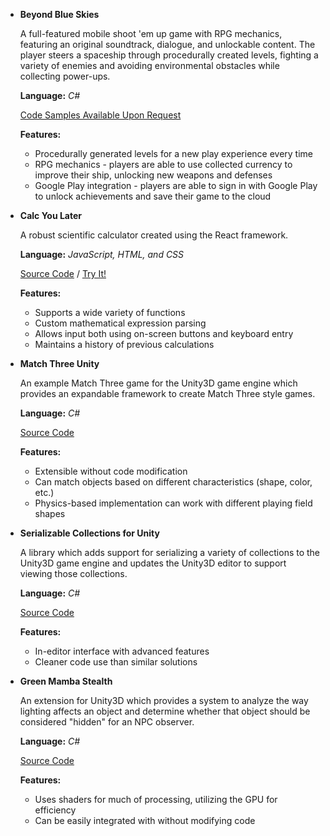 
- **Beyond Blue Skies**
    
    A full-featured mobile shoot 'em up game with RPG mechanics, featuring an original soundtrack, dialogue, and unlockable content. The player steers a spaceship through procedurally created levels, fighting a variety of enemies and avoiding environmental obstacles while collecting power-ups.
 
    **Language:** _C#_

    [Code Samples Available Upon Request]()

    **Features:**
    - Procedurally generated levels for a new play experience every time
    - RPG mechanics - players are able to use collected currency to improve their ship, unlocking new weapons and defenses
    - Google Play integration - players are able to sign in with Google Play to unlock achievements and save their game to the cloud


- **Calc You Later**
    
    A robust scientific calculator created using the React framework.
 
    **Language:** _JavaScript, HTML, and CSS_

    [Source Code](https://github.com/DameonL/CalcYouLater) / [Try It!](https://dameonl.github.io/CalcYouLater/calcyoulater.html)

    **Features:**
    - Supports a wide variety of functions
    - Custom mathematical expression parsing
    - Allows input both using on-screen buttons and keyboard entry
    - Maintains a history of previous calculations


- **Match Three Unity**
    
    An example Match Three game for the Unity3D game engine which provides an expandable framework to create Match Three style games.
 
    **Language:** _C#_

    [Source Code](https://github.com/DameonL/MatchThreeUnity)

    **Features:**
    - Extensible without code modification
    - Can match objects based on different characteristics (shape, color, etc.)
    - Physics-based implementation can work with different playing field shapes


- **Serializable Collections for Unity**
    
    A library which adds support for serializing a variety of collections to the Unity3D game engine and updates the Unity3D editor to support viewing those collections.
 
    **Language:** _C#_

    [Source Code](https://github.com/DameonL/Serializable-Collections-For-Unity)

    **Features:**
    - In-editor interface with advanced features
    - Cleaner code use than similar solutions


- **Green Mamba Stealth**
    
    An extension for Unity3D which provides a system to analyze the way lighting affects an object and determine whether that object should be considered "hidden" for an NPC observer.
 
    **Language:** _C#_

    [Source Code](https://github.com/DameonL/GreenMambaStealth)

    **Features:**
    - Uses shaders for much of processing, utilizing the GPU for efficiency
    - Can be easily integrated with without modifying code
